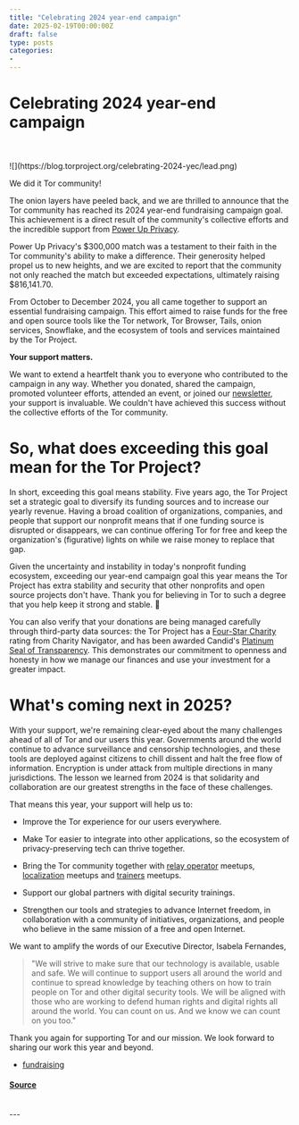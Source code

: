 ```yaml
---
title: "Celebrating 2024 year-end campaign"
date: 2025-02-19T00:00:00Z
draft: false
type: posts
categories: 
- 
---
```

# Celebrating 2024 year-end campaign

<br/>

<br/>
  ![](https://blog.torproject.org/celebrating-2024-yec/lead.png)

We did it Tor community!

The onion layers have peeled back, and we are thrilled to announce that the Tor community has reached its 2024 year-end fundraising campaign goal. This achievement is a direct result of the community's collective efforts and the incredible support from [Power Up Privacy](https://powerupprivacy.com/).

Power Up Privacy's $300,000 match was a testament to their faith in the Tor community's ability to make a difference. Their generosity helped propel us to new heights, and we are excited to report that the community not only reached the match but exceeded expectations, ultimately raising $816,141.70.

From October to December 2024, you all came together to support an essential fundraising campaign. This effort aimed to raise funds for the free and open source tools like the Tor network, Tor Browser, Tails, onion services, Snowflake, and the ecosystem of tools and services maintained by the Tor Project.

**Your support matters.**

We want to extend a heartfelt thank you to everyone who contributed to the campaign in any way. Whether you donated, shared the campaign, promoted volunteer efforts, attended an event, or joined our [newsletter](https://donate.torproject.org/subscribe/), your support is invaluable. We couldn't have achieved this success without the collective efforts of the Tor community.

So, what does exceeding this goal mean for the Tor Project?
===========================================================

In short, exceeding this goal means stability. Five years ago, the Tor Project set a strategic goal to diversify its funding sources and to increase our yearly revenue. Having a broad coalition of organizations, companies, and people that support our nonprofit means that if one funding source is disrupted or disappears, we can continue offering Tor for free and keep the organization's (figurative) lights on while we raise money to replace that gap.

Given the uncertainty and instability in today's nonprofit funding ecosystem, exceeding our year-end campaign goal this year means the Tor Project has extra stability and security that other nonprofits and open source projects don't have. Thank you for believing in Tor to such a degree that you help keep it strong and stable. 💜

You can also verify that your donations are being managed carefully through third-party data sources: the Tor Project has a [Four-Star Charity](https://www.charitynavigator.org/ein/208096820) rating from Charity Navigator, and has been awarded Candid's [Platinum Seal of Transparency](https://www.guidestar.org/profile/shared/7d68a7b7-2a9f-4613-a985-1638da87abdf). This demonstrates our commitment to openness and honesty in how we manage our finances and use your investment for a greater impact.

What's coming next in 2025?
===========================

With your support, we're remaining clear-eyed about the many challenges ahead of all of Tor and our users this year. Governments around the world continue to advance surveillance and censorship technologies, and these tools are deployed against citizens to chill dissent and halt the free flow of information. Encryption is under attack from multiple directions in many jurisdictions. The lesson we learned from 2024 is that solidarity and collaboration are our greatest strengths in the face of these challenges.

That means this year, your support will help us to:

-   Improve the Tor experience for our users everywhere.
    
-   Make Tor easier to integrate into other applications, so the ecosystem of privacy-preserving tech can thrive together.
    
-   Bring the Tor community together with [relay operator](https://community.torproject.org/relay/) meetups, [localization](https://community.torproject.org/localization/) meetups and [trainers](https://community.torproject.org/training/) meetups.
    
-   Support our global partners with digital security trainings.
    
-   Strengthen our tools and strategies to advance Internet freedom, in collaboration with a community of initiatives, organizations, and people who believe in the same mission of a free and open Internet.
    

We want to amplify the words of our Executive Director, Isabela Fernandes,

> "We will strive to make sure that our technology is available, usable and safe. We will continue to support users all around the world and continue to spread knowledge by teaching others on how to train people on Tor and other digital security tools. We will be aligned with those who are working to defend human rights and digital rights all around the world. You can count on us. And we know we can count on you too."

Thank you again for supporting Tor and our mission. We look forward to sharing our work this year and beyond.

-   [fundraising](https://blog.torproject.org/category/fundraising)

#### [Source](https://blog.torproject.org/celebrating-2024-yec/)

<br/>
---
